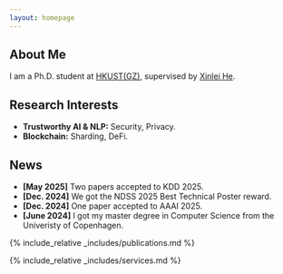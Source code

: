 ```yaml
---
layout: homepage
---
```


## About Me

I am a Ph.D. student at [HKUST(GZ)](https://www.hkust-gz.edu.cn), supervised by [Xinlei He](https://xinleihe.github.io).

## Research Interests

- **Trustworthy AI & NLP:** Security, Privacy.
- **Blockchain:** Sharding, DeFi.

## News

- **[May  2025]** Two papers accepted to KDD 2025.
- **[Dec. 2024]** We got the NDSS 2025 Best Technical Poster reward.
- **[Dec. 2024]** One paper accepted to AAAI 2025.
- **[June 2024]** I got my master degree in Computer Science from the Univeristy of Copenhagen.


{% include_relative _includes/publications.md %}

{% include_relative _includes/services.md %}
